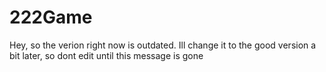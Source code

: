 # 222Game

Hey, so the verion right now is outdated.
Ill change it to the good version a bit later, so dont edit until this message is gone

